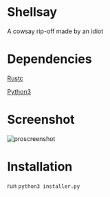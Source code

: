 # Shellsay
A cowsay rip-off made by an idiot


# Dependencies

[Rustc](https://www.rust-lang.org)

[Python3](https://www.python.org)

# Screenshot

![proscreenshot](https://cdn.discordapp.com/attachments/648963701734506500/918860100842684466/Screen_Shot_2564-12-10_at_20.41.23.png)


# Installation

run `python3 installer.py`

